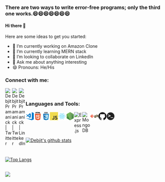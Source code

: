 ### There are two ways to write error-free programs; only the third one works.😄😄😄😄😄😄😄


#### Hi there 👋

Here are some ideas to get you started:

- 🔭 I’m currently working on Amazon Clone
- 🌱 I’m currently learning MERN stack
- 👯 I’m looking to collaborate on LinkedIn
- 💬 Ask me about anything interesting
- 😄 Pronouns: He/His

### Connect with me:

[<img align="left" alt="DebjitPramanick | Twitter" width="22px" src="https://cdn.jsdelivr.net/npm/simple-icons@v3/icons/facebook.svg" />](https://www.facebook.com/debjit.pramanick.56)
[<img align="left" alt="DebjitPramanick | Twitter" width="22px" src="https://cdn.jsdelivr.net/npm/simple-icons@v3/icons/twitter.svg" />](https://twitter.com/P_Debjit)
[<img align="left" alt="DebjitPramanick | LinkedIn" width="22px" src="https://cdn.jsdelivr.net/npm/simple-icons@v3/icons/linkedin.svg" />](https://www.linkedin.com/in/debjit-pramanick-7a6a971b1/)

<br />

### Languages and Tools:

<img align="left" alt="Visual Studio Code" width="26px" src="https://raw.githubusercontent.com/github/explore/80688e429a7d4ef2fca1e82350fe8e3517d3494d/topics/visual-studio-code/visual-studio-code.png" />
<img align="left" alt="HTML5" width="26px" src="https://raw.githubusercontent.com/github/explore/80688e429a7d4ef2fca1e82350fe8e3517d3494d/topics/html/html.png" />
<img align="left" alt="CSS3" width="26px" src="https://raw.githubusercontent.com/github/explore/80688e429a7d4ef2fca1e82350fe8e3517d3494d/topics/css/css.png" />
<img align="left" alt="JavaScript" width="26px" src="https://raw.githubusercontent.com/github/explore/80688e429a7d4ef2fca1e82350fe8e3517d3494d/topics/javascript/javascript.png" />
<img align="left" alt="React" width="26px" src="https://raw.githubusercontent.com/github/explore/80688e429a7d4ef2fca1e82350fe8e3517d3494d/topics/react/react.png" />
<img align="left" alt="Node.js" width="26px" src="https://raw.githubusercontent.com/github/explore/80688e429a7d4ef2fca1e82350fe8e3517d3494d/topics/nodejs/nodejs.png" />
<img align="left" alt="Express.js" width="26px" src="https://img.icons8.com/color/48/000000/js.png" />
<img align="left" alt="MongoDB" width="26px" src="https://img.icons8.com/color/48/000000/mongodb.png" />
<img align="left" alt="Git" width="26px" src="https://raw.githubusercontent.com/github/explore/80688e429a7d4ef2fca1e82350fe8e3517d3494d/topics/git/git.png" />
<img align="left" alt="GitHub" width="26px" src="https://raw.githubusercontent.com/github/explore/78df643247d429f6cc873026c0622819ad797942/topics/github/github.png" />
<img align="left" alt="Terminal" width="26px" src="https://raw.githubusercontent.com/github/explore/80688e429a7d4ef2fca1e82350fe8e3517d3494d/topics/terminal/terminal.png" />

<br/>
<br/>
<br/>
<br/>

[![Debjit's github stats](https://github-readme-stats.vercel.app/api?username=DebjitPramanick&show_icons=true&theme=radical)](https://github.com/DebjitPramanick/github-readme-stats)

<br/>

[![Top Langs](https://github-readme-stats.vercel.app/api/top-langs/?username=DebjitPramanick&layout=compact&theme=radical)](https://github.com/DebjitPramanick/github-readme-stats)

<br/>
<img src="https://media.giphy.com/media/fwbzI2kV3Qrlpkh59e/giphy.gif" width="400"/>
